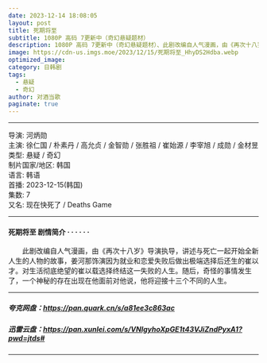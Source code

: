 ```yaml
---
date: 2023-12-14 18:08:05
layout: post
title: 死期将至
subtitle: 1080P 高码 7更新中（奇幻悬疑题材）
description: 1080P 高码 7更新中（奇幻悬疑题材）、此剧改编自人气漫画，由《再次十八岁》导演执导，讲述与死亡一起开始全新人生的人物的故事，姜河那饰演因为就业和恋爱失败后做出极端选择后还生的崔以才...
image: https://cdn-us.imgs.moe/2023/12/15/死期将至_HhyDS2Hdba.webp
optimized_image: 
category: 日韩剧
tags:
  - 悬疑
  - 奇幻
author: 对酒当歌
paginate: true
---
```

---

导演: 河炳勋  
主演: 徐仁国 / 朴素丹 / 高允贞 / 金智勋 / 张胜祖 / 崔始源 / 李宰旭 / 成勋 / 金材昱  
类型: 悬疑 / 奇幻  
制片国家/地区: 韩国  
语言: 韩语  
首播: 2023-12-15(韩国)  
集数: 7  
又名: 现在快死了 / Deaths Game  

---

#### 死期将至 剧情简介 · · · · · ·

　　此剧改编自人气漫画，由《再次十八岁》导演执导，讲述与死亡一起开始全新人生的人物的故事，姜河那饰演因为就业和恋爱失败后做出极端选择后还生的崔以才。对生活彻底绝望的崔以载选择终结这一失败的人生。随后，奇怪的事情发生了，一个神秘的存在出现在他面前对他说，他将迎接十三个不同的人生。

---

##### 夸克网盘：<https://pan.quark.cn/s/a81ee3c863ac>

##### 迅雷云盘：<https://pan.xunlei.com/s/VNlgyhoXpGE1t43VJiZndPyxA1?pwd=jtds#>

---
